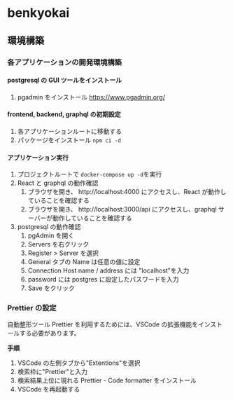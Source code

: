 # benkyokai

## 環境構築

### 各アプリケーションの開発環境構築

#### postgresql の GUI ツールをインストール

1. pgadmin をインストール https://www.pgadmin.org/

#### frontend, backend, graphql の初期設定

1. 各アプリケーションルートに移動する
2. パッケージをインストール `npm ci -d`

#### アプリケーション実行

1. プロジェクトルートで `docker-compose up -d`を実行
2. React と graphql の動作確認
   1. ブラウザを開き、 http://localhost:4000 にアクセスし、React が動作していることを確認する
   2. ブラウザを開き、 http://localhost:3000/api にアクセスし、graphql サーバーが動作していることを確認する
3. postgresql の動作確認
   1. pgAdmin を開く
   2. Servers を右クリック
   3. Register > Server を選択
   4. General タブの Name は任意の値に設定
   5. Connection Host name / address には "localhost"を入力
   6. password には postgres に設定したパスワードを入力
   7. Save をクリック

### Prettier の設定

自動整形ツール Prettier を利用するためには、VSCode の拡張機能をインストールする必要があります。

**手順**

1. VSCode の左側タブから"Extentions"を選択
2. 検索枠に"Prettier"と入力
3. 検索結果上位に現れる Prettier - Code formatter をインストール
4. VSCode を再起動する
